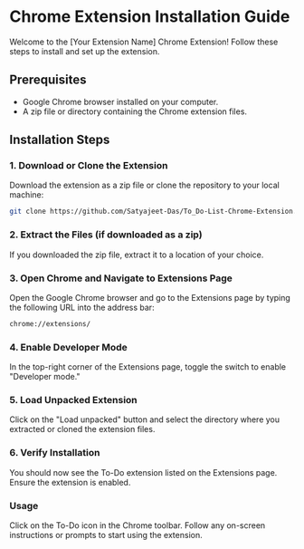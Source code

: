 # Chrome Extension Installation Guide

Welcome to the [Your Extension Name] Chrome Extension! Follow these steps to install and set up the extension.

## Prerequisites

- Google Chrome browser installed on your computer.
- A zip file or directory containing the Chrome extension files.

## Installation Steps

### 1. Download or Clone the Extension

Download the extension as a zip file or clone the repository to your local machine:

```sh
git clone https://github.com/Satyajeet-Das/To_Do-List-Chrome-Extension.git
```
### 2. Extract the Files (if downloaded as a zip)
If you downloaded the zip file, extract it to a location of your choice.

### 3. Open Chrome and Navigate to Extensions Page
Open the Google Chrome browser and go to the Extensions page by typing the following URL into the address bar:

```sh
chrome://extensions/
```
### 4. Enable Developer Mode
In the top-right corner of the Extensions page, toggle the switch to enable "Developer mode."

### 5. Load Unpacked Extension
Click on the "Load unpacked" button and select the directory where you extracted or cloned the extension files.

### 6. Verify Installation
You should now see the To-Do extension listed on the Extensions page. Ensure the extension is enabled.

### Usage
Click on the To-Do icon in the Chrome toolbar.
Follow any on-screen instructions or prompts to start using the extension.
